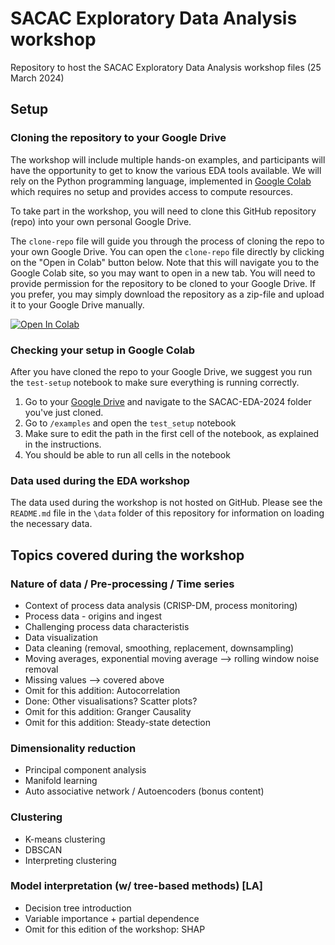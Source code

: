 # SACAC Exploratory Data Analysis workshop
Repository to host the SACAC Exploratory Data Analysis workshop files (25 March 2024)

## Setup

### Cloning the repository to your Google Drive
The workshop will include multiple hands-on examples, and participants will have the opportunity to get to know the various EDA tools available. We will rely on the Python programming language, implemented in [Google Colab](https://colab.google/) which requires no setup and provides access to compute resources.

To take part in the workshop, you will need to clone this GitHub repository (repo) into your own personal Google Drive.

The `clone-repo` file will guide you through the process of cloning the repo to your own Google Drive. You can open the `clone-repo` file directly by clicking on the "Open in Colab" button below. Note that this will navigate you to the Google Colab site, so you may want to open in a new tab. You will need to provide permission for the repository to be cloned to your Google Drive. If you prefer, you may simply download the repository as a zip-file and upload it to your Google Drive manually.

[![Open In Colab](https://colab.research.google.com/assets/colab-badge.svg)](https://colab.research.google.com/github/tmlouw/SACAC-EDA-2024/blob/main/clone-repo.ipynb)

### Checking your setup in Google Colab
After you have cloned the repo to your Google Drive, we suggest you run the `test-setup` notebook to make sure everything is running correctly. 
1. Go to your [Google Drive](https://drive.google.com/) and navigate to the SACAC-EDA-2024 folder you've just cloned.
2. Go to `/examples` and open the `test_setup` notebook
3. Make sure to edit the path in the first cell of the notebook, as explained in the instructions.
4. You should be able to run all cells in the notebook

### Data used during the EDA workshop
The data used during the workshop is not hosted on GitHub. Please see the `README.md` file in the `\data` folder of this repository for information on loading the necessary data.

## Topics covered during the workshop
### Nature of data / Pre-processing / Time series
* Context of process data analysis (CRISP-DM, process monitoring)
* Process data - origins and ingest
* Challenging process data characteristis
* Data visualization
* Data cleaning (removal, smoothing, replacement, downsampling)
* Moving averages, exponential moving average --> rolling window noise removal
* Missing values --> covered above
* Omit for this addition: Autocorrelation
* Done: Other visualisations? Scatter plots?
* Omit for this addition: Granger Causality
* Omit for this addition: Steady-state detection 

### Dimensionality reduction
*	Principal component analysis
*	Manifold learning
*	Auto associative network / Autoencoders (bonus content)

### Clustering
*	K-means clustering
*	DBSCAN
*	Interpreting clustering

### Model interpretation (w/ tree-based methods) [LA]
*	Decision tree introduction
*	Variable importance + partial dependence
*	Omit for this edition of the workshop: SHAP

